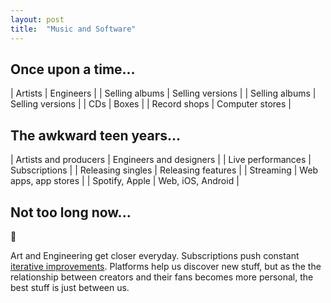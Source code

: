 ```yaml
---
layout: post
title:  "Music and Software"
---
```


## Once upon a time...

| Artists | Engineers |
| Selling albums | Selling versions | 
| Selling albums | Selling versions |
| CDs | Boxes |
| Record shops | Computer stores |

## The awkward teen years...

| Artists and producers | Engineers and designers |
| Live performances | Subscriptions |
| Releasing singles | Releasing features |
| Streaming | Web apps, app stores |
| Spotify, Apple | Web, iOS, Android |

## Not too long now...

<p class="standalone-emoji">👯</p>

Art and Engineering get closer everyday. Subscriptions push constant [iterative improvements](http://www.nytimes.com/2016/02/21/arts/music/kanye-west-life-of-pablo-tlop.html). Platforms help us discover new stuff, but as the the relationship between creators and their fans becomes more personal, the best stuff is just between us.
